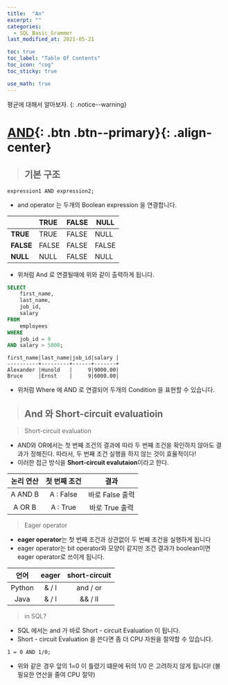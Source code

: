 ```yaml
---
title:  "An"
excerpt: ""
categories:
  - SQL_Basic_Grammer
last_modified_at: 2021-05-21

toc: true
toc_label: "Table Of Contents"
toc_icon: "cog"
toc_sticky: true

use_math: true 
---
```


평균에 대해서 알아보자.
{: .notice--warning}

# [AND](#link){: .btn .btn--primary}{: .align-center}

> ## 기본 구조

```
expression1 AND expression2;
```

- and operator 는 두개의 Boolean expression 을 연결합니다. 

|           | TRUE  | FALSE | NULL  |
| :-------- | :---- | :---- | ----- |
| **TRUE**  | TRUE  | FALSE | NULL  |
| **FALSE** | FALSE | FALSE | FALSE |
| **NULL**  | NULL  | FALSE | NULL  |

- 위처럼 And 로 연결될때에 위와 같이 출력하게 됩니다.

```sql
SELECT
	first_name,
	last_name,
	job_id,
	salary
FROM
	employees
WHERE
	job_id = 9
AND salary > 5000;
```

```
first_name|last_name|job_id|salary |
----------+---------+------+-------+
Alexander |Hunold   |     9|9000.00|
Bruce     |Ernst    |     9|6000.00|
```

- 위처럼 Where 에 AND 로 연결되어 두개의 Condition 을 표현할 수 있습니다.

> ## And 와 Short-circuit evaluatioin

> Short-circuit evaluation

- AND와 OR에서는 첫 번째 조건의 결과에 따라 두 번째 조건을 확인하지 않아도 결과가 정해진다. 따라서, 두 번째 조건 실행을 하지 않는 것이 효율적이다!
- 이러한 접근 방식을 **Short-circuit evalutaion**이라고 한다.

| 논리 연산 | 첫 번째 조건 |      결과       |
| :-------: | :----------: | :-------------: |
|  A AND B  |  A : False   | 바로 False 출력 |
|  A OR B   |   A : True   | 바로 True 출력  |

> Eager operator 

- **eager operator**는 첫 번째 조건과 상관없이 두 번째 조건을 실행하게 됩니다
- eager operator는 bit operator와 모양이 같지만 조건 결과가 boolean이면 eager operator로 쓰이게 됩니다.

|  언어  | eager | short-circuit |
| :----: | :---: | :-----------: |
| Python | & / l |   and / or    |
|  Java  | & / l |    && / ll    |

> in SQL? 

- SQL 에서는 and 가 바로 Short - circuit Evaluation 이 됩니다.
- Short - circuit Evaluation 을 쓴다면 좀 더 CPU 자원을 절약할 수 있습니다.

```
1 = 0 AND 1/0;
```

- 위와 같은 경우 앞의 1=0 이 틀렸기 떄문에 뒤의 1/0 은 고려하지 않게 됩니다! (불필요한 연산을 줄여 CPU 절약)


